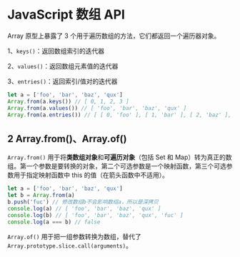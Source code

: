 # JavaScript 数组 API

Array 原型上暴露了 3 个用于遍历数组的方法，它们都返回一个遍历器对象。

1、`keys()`：返回数组索引的迭代器

2、`values()`：返回数组元素值的迭代器

3、`entries()`：返回索引/值对的迭代器

```javascript
let a = ['foo', 'bar', 'baz', 'qux']
Array.from(a.keys()) // [ 0, 1, 2, 3 ]
Array.from(a.values()) // [ 'foo', 'bar', 'baz', 'qux' ]
Array.from(a.entries()) // [ [ 0, 'foo' ], [ 1, 'bar' ], [ 2, 'baz' ], [ 3, 'qux' ] ]
```

## 2 Array.from()、Array.of()

`Array.from()` 用于将**类数组对象**和**可遍历对象**（包括 Set 和 Map）转为真正的数组。第一个参数是要转换的对象，第二个可选参数是一个映射函数，第三个可选参数用于指定映射函数中 this 的值（在箭头函数中不适用）。

```javascript
let a = ['foo', 'bar', 'baz', 'qux']
let b = Array.from(a)
b.push('fuc') // 修改数组b不会影响数组a，所以是深拷贝
console.log(a) // [ 'foo', 'bar', 'baz', 'qux' ]
console.log(b) // [ 'foo', 'bar', 'baz', 'qux', 'fuc' ]
console.log(a === b) // false
```

`Array.of()` 用于把一组参数转换为数组，替代了 `Array.prototype.slice.call(arguments)`。